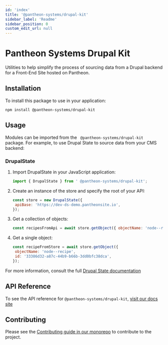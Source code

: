 ```yaml
---
id: 'index'
title: '@pantheon-systems/drupal-kit'
sidebar_label: 'Readme'
sidebar_position: 0
custom_edit_url: null
---
```


# Pantheon Systems Drupal Kit

Utilities to help simplify the process of sourcing data from a Drupal backend
for a Front-End Site hosted on Pantheon.

## Installation

To install this package to use in your application:

`npm install @pantheon-systems/drupal-kit`

## Usage

Modules can be imported from the ` @pantheon-systems/drupal-kit` package. For
example, to use Drupal State to source data from your CMS backend:

### DrupalState

1. Import DrupalState in your JavaScript application:
   ```js
   import { DrupalState } from ' @pantheon-systems/drupal-kit';
   ```
1. Create an instance of the store and specify the root of your API:
   ```js
   const store = new DrupalState({
   	apiBase: 'https://dev-ds-demo.pantheonsite.io',
   });
   ```
1. Get a collection of objects:
   ```js
   const recipesFromApi = await store.getObject({ objectName: 'node--recipe' });
   ```
1. Get a single object:
   ```js
   const recipeFromStore = await store.getObject({
   	objectName: 'node--recipe',
   	id: '33386d32-a87c-44b9-b66b-3dd0bfc38dca',
   });
   ```

For more information, consult the full
[Drupal State documentation](https://project.pages.drupalcode.org/drupal_state)

## API Reference

To see the API reference for `@pantheon-systems/drupal-kit`,
[visit our docs site](https://decoupledkit.pantheon.io/docs/Packages/drupal-kit)

## Contributing

Please see the
[Contributing guide in our monorepo](https://github.com/pantheon-systems/decoupled-kit-js/blob/canary/CONTRIBUTING.md)
to contribute to the project.
